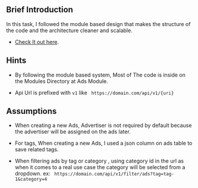 
## Brief Introduction

In this task, I followed the module based design that makes the structure of the code
and the architecture cleaner and scalable.
- [Check It out here](https://nwidart.com/laravel-modules/v6/introduction).

## Hints

- By following the module based system, Most of The code is inside on the Modules Directory
 at Ads Module.
  
- Api Url is prefixed with ```v1``` like ``` https://domain.com/api/v1/{uri}```  

## Assumptions

- When creating a new Ads, Advertiser is not required by default because the advertiser will
be assigned on the ads later.
 
-  For tags, When creating a new Ads, I used a json column on ads table to save related tags.

- When filtering ads by tag or category , using category id in the url 
  as when it comes to a real use case the category will be selected from a dropdown.
  ex: ``` https://domain.com/api/v1/filter/ads?tag=tag-1&category=4``` 
  

